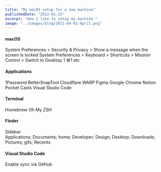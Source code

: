 ```yaml
---
title: "My macOS setup for a new machine"
publishedDate: "2022-01-25"
excerpt: "How I like to setup my machine."
image: "../images/blog/2021-04-02-April.png"
---
```


#### macOS

System Preferences > Security & Privacy > Show a message when the screen is locked
System Preferences > Keyboard > Shortcuts > Mission Control > Switch to Desktop 1 ⌘1 etc

#### Applications

1Password
BetterSnapTool
Cloudflare WARP
Figma
Google Chrome
Notion
Pocket Casts
Visual Studio Code

#### Terminal

Homebrew
Oh My ZSH

#### Finder

Sidebar  
Applications; Documents; home; Developer; Design; Desktop; Downloads; Pictures; gifs; Recents

#### Visual Studio Code

Enable sync via GitHub
